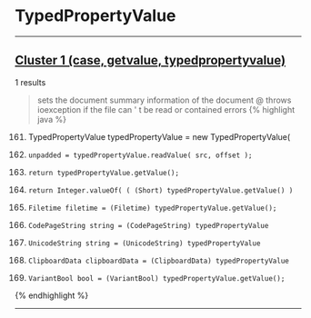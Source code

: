# TypedPropertyValue

***

## [Cluster 1 (case, getvalue, typedpropertyvalue)](./1)
1 results
> sets the document summary information of the document @ throws ioexception if the file can ' t be read or contained errors 
{% highlight java %}
161. TypedPropertyValue typedPropertyValue = new TypedPropertyValue(
166.     unpadded = typedPropertyValue.readValue( src, offset );
188.     return typedPropertyValue.getValue();
196.     return Integer.valueOf( ( (Short) typedPropertyValue.getValue() )
201.     Filetime filetime = (Filetime) typedPropertyValue.getValue();
207.     CodePageString string = (CodePageString) typedPropertyValue
213.     UnicodeString string = (UnicodeString) typedPropertyValue
237.     ClipboardData clipboardData = (ClipboardData) typedPropertyValue
244.     VariantBool bool = (VariantBool) typedPropertyValue.getValue();
{% endhighlight %}

***

